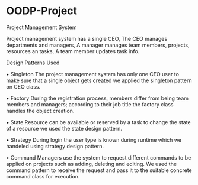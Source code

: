 # OODP-Project
Project Management System

Project management system has a single CEO, The CEO manages departments and managers, A manager manages team members, projects, resources an tasks, A team member updates task info.

Design Patterns Used

• Singleton
The project management system has only one CEO user to make sure that a single object gets created we applied the singleton pattern on CEO class.

• Factory
During the registration process, members differ from being team members and managers; according to their job title the factory class handles the object creation.

• State
Resource can be available or reserved by a task to change the state of a resource we used the state design pattern.

• Strategy
During login the user type is known during runtime which we handeled using strategy design pattern.

• Command
Managers use the system to request different commands to be applied on projects such as adding, deleting and editing. We used the command pattern to receive the request and pass it to the suitable concrete command class for execution.
